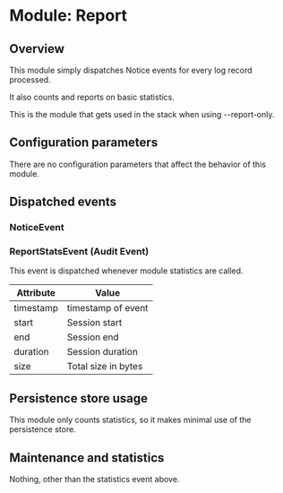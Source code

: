 # Module: Report

## Overview

This module simply dispatches Notice events for every log record processed.

It also counts and reports on basic statistics.

This is the module that gets used in the stack when using --report-only.

## Configuration parameters

There are no configuration parameters that affect the behavior of this module.

## Dispatched events

### NoticeEvent

### ReportStatsEvent (Audit Event)

This event is dispatched whenever module statistics are called.

| Attribute | Value               |
|-----------|---------------------|
| timestamp | timestamp of event  |
| start     | Session start       |
| end       | Session end         |
| duration  | Session duration    |
| size      | Total size in bytes |

## Persistence store usage

This module only counts statistics, so it makes minimal use of the persistence store.

## Maintenance and statistics

Nothing, other than the statistics event above.
